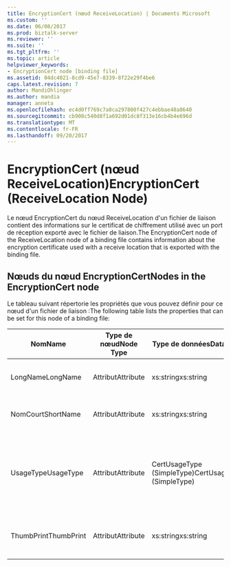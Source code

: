 ```yaml
---
title: EncryptionCert (nœud ReceiveLocation) | Documents Microsoft
ms.custom: ''
ms.date: 06/08/2017
ms.prod: biztalk-server
ms.reviewer: ''
ms.suite: ''
ms.tgt_pltfrm: ''
ms.topic: article
helpviewer_keywords:
- EncryptionCert node [binding file]
ms.assetid: 04dc4021-8cd9-45e7-8339-8f22e29f4be6
caps.latest.revision: 7
author: MandiOhlinger
ms.author: mandia
manager: anneta
ms.openlocfilehash: ec4d0ff769c7a8ca297800f427c4ebbae48a8640
ms.sourcegitcommit: cb908c540d8f1a692d01dc8f313e16cb4b4e696d
ms.translationtype: MT
ms.contentlocale: fr-FR
ms.lasthandoff: 09/20/2017
---
```

# <a name="encryptioncert-receivelocation-node"></a><span data-ttu-id="ed467-102">EncryptionCert (nœud ReceiveLocation)</span><span class="sxs-lookup"><span data-stu-id="ed467-102">EncryptionCert (ReceiveLocation Node)</span></span>
<span data-ttu-id="ed467-103">Le nœud EncryptionCert du nœud ReceiveLocation d'un fichier de liaison contient des informations sur le certificat de chiffrement utilisé avec un port de réception exporté avec le fichier de liaison.</span><span class="sxs-lookup"><span data-stu-id="ed467-103">The EncryptionCert node of the ReceiveLocation node of a binding file contains information about the encryption certificate used with a receive location that is exported with the binding file.</span></span>  
  
## <a name="nodes-in-the-encryptioncert-node"></a><span data-ttu-id="ed467-104">Nœuds du nœud EncryptionCert</span><span class="sxs-lookup"><span data-stu-id="ed467-104">Nodes in the EncryptionCert node</span></span>  
 <span data-ttu-id="ed467-105">Le tableau suivant répertorie les propriétés que vous pouvez définir pour ce nœud d'un fichier de liaison :</span><span class="sxs-lookup"><span data-stu-id="ed467-105">The following table lists the properties that can be set for this node of a binding file:</span></span>  
  
|<span data-ttu-id="ed467-106">**Nom**</span><span class="sxs-lookup"><span data-stu-id="ed467-106">**Name**</span></span>|<span data-ttu-id="ed467-107">**Type de nœud**</span><span class="sxs-lookup"><span data-stu-id="ed467-107">**Node Type**</span></span>|<span data-ttu-id="ed467-108">**Type de données**</span><span class="sxs-lookup"><span data-stu-id="ed467-108">**Data Type**</span></span>|<span data-ttu-id="ed467-109">**Description**</span><span class="sxs-lookup"><span data-stu-id="ed467-109">**Description**</span></span>|<span data-ttu-id="ed467-110">**Restrictions**</span><span class="sxs-lookup"><span data-stu-id="ed467-110">**Restrictions**</span></span>|<span data-ttu-id="ed467-111">**Commentaires**</span><span class="sxs-lookup"><span data-stu-id="ed467-111">**Comments**</span></span>|  
|--------------|-------------------|-------------------|---------------------|----------------------|------------------|  
|<span data-ttu-id="ed467-112">LongName</span><span class="sxs-lookup"><span data-stu-id="ed467-112">LongName</span></span>|<span data-ttu-id="ed467-113">Attribut</span><span class="sxs-lookup"><span data-stu-id="ed467-113">Attribute</span></span>|<span data-ttu-id="ed467-114">xs:string</span><span class="sxs-lookup"><span data-stu-id="ed467-114">xs:string</span></span>|<span data-ttu-id="ed467-115">Spécifie le nom long du certificat.</span><span class="sxs-lookup"><span data-stu-id="ed467-115">Specifies the long name of the certificate.</span></span>|<span data-ttu-id="ed467-116">Facultatif</span><span class="sxs-lookup"><span data-stu-id="ed467-116">Not required</span></span>|<span data-ttu-id="ed467-117">Valeur par défaut : vide</span><span class="sxs-lookup"><span data-stu-id="ed467-117">Default value: empty</span></span>|  
|<span data-ttu-id="ed467-118">NomCourt</span><span class="sxs-lookup"><span data-stu-id="ed467-118">ShortName</span></span>|<span data-ttu-id="ed467-119">Attribut</span><span class="sxs-lookup"><span data-stu-id="ed467-119">Attribute</span></span>|<span data-ttu-id="ed467-120">xs:string</span><span class="sxs-lookup"><span data-stu-id="ed467-120">xs:string</span></span>|<span data-ttu-id="ed467-121">Spécifie le nom court du certificat.</span><span class="sxs-lookup"><span data-stu-id="ed467-121">Specifies the short name of the certificate.</span></span>|<span data-ttu-id="ed467-122">Facultatif</span><span class="sxs-lookup"><span data-stu-id="ed467-122">Not required</span></span>|<span data-ttu-id="ed467-123">Valeur par défaut : vide</span><span class="sxs-lookup"><span data-stu-id="ed467-123">Default value: empty</span></span>|  
|<span data-ttu-id="ed467-124">UsageType</span><span class="sxs-lookup"><span data-stu-id="ed467-124">UsageType</span></span>|<span data-ttu-id="ed467-125">Attribut</span><span class="sxs-lookup"><span data-stu-id="ed467-125">Attribute</span></span>|<span data-ttu-id="ed467-126">CertUsageType (SimpleType)</span><span class="sxs-lookup"><span data-stu-id="ed467-126">CertUsageType (SimpleType)</span></span>|<span data-ttu-id="ed467-127">Indique l'utilisation prévue du certificat.</span><span class="sxs-lookup"><span data-stu-id="ed467-127">Specifies the intended usage of this certificate</span></span>|<span data-ttu-id="ed467-128">Requis</span><span class="sxs-lookup"><span data-stu-id="ed467-128">Required</span></span>|<span data-ttu-id="ed467-129">Valeur par défaut : Aucun</span><span class="sxs-lookup"><span data-stu-id="ed467-129">Default value: none</span></span><br /><br /> <span data-ttu-id="ed467-130">Les valeurs possibles sont celles qui sont disponibles dans le [Microsoft.BizTalk.ExplorerOM.CertUsageType](http://msdn.microsoft.com/library/microsoft.biztalk.explorerom.certusagetype.aspx) énumération.</span><span class="sxs-lookup"><span data-stu-id="ed467-130">Possible values include those available in the [Microsoft.BizTalk.ExplorerOM.CertUsageType](http://msdn.microsoft.com/library/microsoft.biztalk.explorerom.certusagetype.aspx) enumeration.</span></span>|  
|<span data-ttu-id="ed467-131">ThumbPrint</span><span class="sxs-lookup"><span data-stu-id="ed467-131">ThumbPrint</span></span>|<span data-ttu-id="ed467-132">Attribut</span><span class="sxs-lookup"><span data-stu-id="ed467-132">Attribute</span></span>|<span data-ttu-id="ed467-133">xs:string</span><span class="sxs-lookup"><span data-stu-id="ed467-133">xs:string</span></span>|<span data-ttu-id="ed467-134">Indique l'empreinte, ou l'ID unique, du certificat.</span><span class="sxs-lookup"><span data-stu-id="ed467-134">Specifies the thumbprint, or unique ID, of the certificate.</span></span>|<span data-ttu-id="ed467-135">Facultatif</span><span class="sxs-lookup"><span data-stu-id="ed467-135">Not required</span></span>|<span data-ttu-id="ed467-136">Valeur par défaut : vide</span><span class="sxs-lookup"><span data-stu-id="ed467-136">Default value: empty</span></span>|